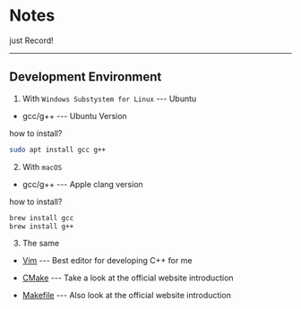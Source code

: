 # Notes

just Record!

---

## Development Environment

1. With `Windows Substystem for Linux` --- Ubuntu

- gcc/g++ --- Ubuntu Version

how to install?

```bash
sudo apt install gcc g++
```

2. With `macOS`

- gcc/g++ --- Apple clang version

how to install?

```bash
brew install gcc
brew install g++
```

3. The same

- [Vim](https://www.vim.org/) --- Best editor for developing C++ for me

- [CMake](https://cmake.org/) --- Take a look at the official website introduction

- [Makefile](https://makefiletutorial.com/) --- Also look at the official website introduction
